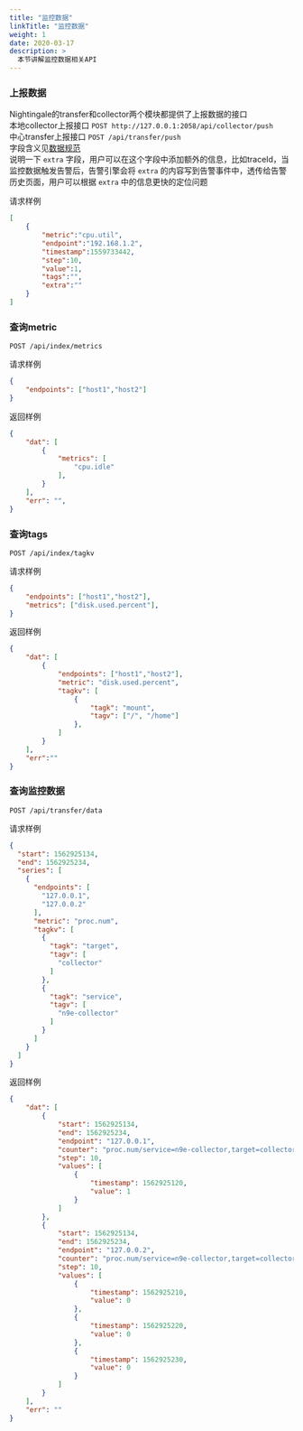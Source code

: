 ```yaml
---
title: "监控数据"
linkTitle: "监控数据"
weight: 1
date: 2020-03-17
description: >
  本节讲解监控数据相关API
---
```


### 上报数据
Nightingale的transfer和collector两个模块都提供了上报数据的接口    
本地collector上报接口 `POST http://127.0.0.1:2058/api/collector/push`   
中心transfer上报接口 `POST /api/transfer/push`      
字段含义见[数据规范](https://n9e.didiyun.com/docs/usage/metric/)    
说明一下 `extra` 字段，用户可以在这个字段中添加额外的信息，比如traceId，当监控数据触发告警后，告警引擎会将 `extra` 的内容写到告警事件中，透传给告警历史页面，用户可以根据 `extra` 中的信息更快的定位问题

请求样例  
```json
[
    {
        "metric":"cpu.util",
        "endpoint":"192.168.1.2",
        "timestamp":1559733442,
        "step":10,
        "value":1,
        "tags":"",
        "extra":""
    }
]
```

### 查询metric
`POST /api/index/metrics`

请求样例
```json
{
    "endpoints": ["host1","host2"]
}
```
返回样例
```json
{
    "dat": [
        {
            "metrics": [
                "cpu.idle"
            ],
        }
    ],
    "err": "",
}
```

### 查询tags
`POST /api/index/tagkv`

请求样例
```json
{
    "endpoints": ["host1","host2"],
    "metrics": ["disk.used.percent"],
}
```
返回样例
```json
{
    "dat": [
        {
            "endpoints": ["host1","host2"],
            "metric": "disk.used.percent",
            "tagkv": [
                {
                    "tagk": "mount",       
                    "tagv": ["/", "/home"]
                },
            ]
        }
    ],
    "err":""
}
```
### 查询监控数据
`POST /api/transfer/data`

请求样例
```json
{
  "start": 1562925134,
  "end": 1562925234,
  "series": [
    {
      "endpoints": [
        "127.0.0.1",
        "127.0.0.2"
      ],
      "metric": "proc.num",
      "tagkv": [
        {
          "tagk": "target",
          "tagv": [
            "collector"
          ]
        },
        {
          "tagk": "service",
          "tagv": [
            "n9e-collector"
          ]
        }
      ]
    }
  ]
}
```
返回样例
```json
{
    "dat": [
        {
            "start": 1562925134,
            "end": 1562925234,
            "endpoint": "127.0.0.1",
            "counter": "proc.num/service=n9e-collector,target=collector",
            "step": 10,
            "values": [
                {
                    "timestamp": 1562925120,
                    "value": 1
                }
            ]
        },
        {
            "start": 1562925134,
            "end": 1562925234,
            "endpoint": "127.0.0.2",
            "counter": "proc.num/service=n9e-collector,target=collector",
            "step": 10,
            "values": [
                {
                    "timestamp": 1562925210,
                    "value": 0
                },
                {
                    "timestamp": 1562925220,
                    "value": 0
                },
                {
                    "timestamp": 1562925230,
                    "value": 0
                }
            ]
        }
    ],
    "err": ""
}
```
